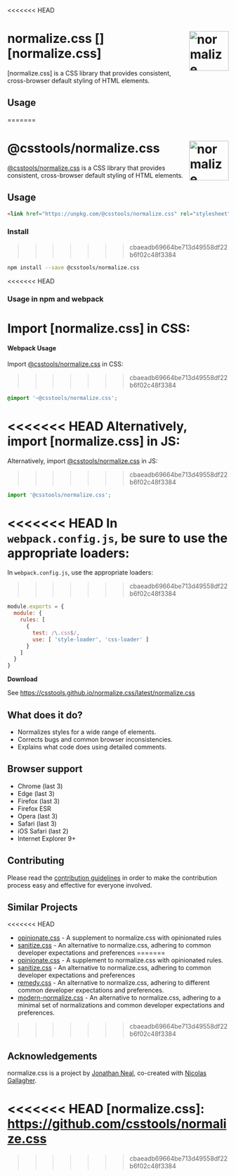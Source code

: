 <<<<<<< HEAD
# normalize.css [<img src="https://camo.githubusercontent.com/0d1347e7b4ede3d714150c863a44c932f3c4d84e/68747470733a2f2f6e65636f6c61732e6769746875622e696f2f6e6f726d616c697a652e6373732f6c6f676f2e737667" alt="normalize" width="90" height="90" align="right">][normalize.css]

[normalize.css] is a CSS library that provides consistent, cross-browser
default styling of HTML elements.

## Usage

=======
# @csstools/normalize.css [<img src="https://csstools.github.io/normalize.css/logo.svg" alt="normalize" width="90" height="90" align="right">][@csstools/normalize.css]

[@csstools/normalize.css] is a CSS library that provides consistent,
cross-browser default styling of HTML elements.

## Usage

```html
<link href="https://unpkg.com/@csstools/normalize.css" rel="stylesheet" />
```

### Install

>>>>>>> cbaeadb69664be713d49558df22b6f02c48f3384
```sh
npm install --save @csstools/normalize.css
```

<<<<<<< HEAD
### Usage in npm and webpack

Import [normalize.css] in CSS:
=======
#### Webpack Usage

Import [@csstools/normalize.css] in CSS:
>>>>>>> cbaeadb69664be713d49558df22b6f02c48f3384

```css
@import '~@csstools/normalize.css';
```

<<<<<<< HEAD
Alternatively, import [normalize.css] in JS:
=======
Alternatively, import [@csstools/normalize.css] in JS:
>>>>>>> cbaeadb69664be713d49558df22b6f02c48f3384

```js
import '@csstools/normalize.css';
```

<<<<<<< HEAD
In `webpack.config.js`, be sure to use the appropriate loaders:
=======
In `webpack.config.js`, use the appropriate loaders:
>>>>>>> cbaeadb69664be713d49558df22b6f02c48f3384

```js
module.exports = {
  module: {
    rules: [
      {
        test: /\.css$/,
        use: [ 'style-loader', 'css-loader' ]
      }
    ]
  }
}
```

**Download**

See https://csstools.github.io/normalize.css/latest/normalize.css

## What does it do?

* Normalizes styles for a wide range of elements.
* Corrects bugs and common browser inconsistencies.
* Explains what code does using detailed comments.

## Browser support

* Chrome (last 3)
* Edge (last 3)
* Firefox (last 3)
* Firefox ESR
* Opera (last 3)
* Safari (last 3)
* iOS Safari (last 2)
* Internet Explorer 9+

## Contributing

Please read the [contribution guidelines](CONTRIBUTING.md) in order to make the
contribution process easy and effective for everyone involved.

## Similar Projects

<<<<<<< HEAD
- [opinionate.css](https://github.com/adamgruber/opinionate.css) - A supplement to normalize.css with opinionated rules
- [sanitize.css](https://github.com/csstools/sanitize.css) - An alternative to normalize.css, adhering to common developer expectations and preferences
=======
- [opinionate.css](https://github.com/adamgruber/opinionate.css) - A supplement
to normalize.css with opinionated rules.
- [sanitize.css](https://github.com/csstools/sanitize.css) - An alternative to
normalize.css, adhering to common developer expectations and preferences
- [remedy.css](https://github.com/mozdevs/cssremedy) - An alternative to
normalize.css, adhering to different common developer expectations and
preferences.
- [modern-normalize.css](https://github.com/csstools/sanitize.css) - An
alternative to normalize.css, adhering to a minimal set of normalizations and
common developer expectations and preferences.
>>>>>>> cbaeadb69664be713d49558df22b6f02c48f3384

## Acknowledgements

normalize.css is a project by [Jonathan Neal](https://github.com/jonathantneal),
co-created with [Nicolas Gallagher](https://github.com/necolas).

<<<<<<< HEAD
[normalize.css]: https://github.com/csstools/normalize.css
=======
[@csstools/normalize.css]: https://github.com/csstools/normalize.css
>>>>>>> cbaeadb69664be713d49558df22b6f02c48f3384
